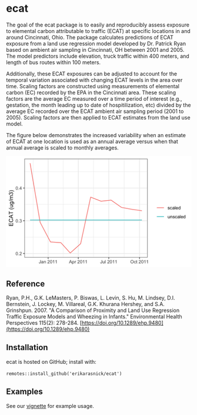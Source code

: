 # ecat

The goal of the ecat package is to easily and reproducibly assess exposure to elemental carbon attributable to traffic (ECAT) at specific locations in and around Cincinnati, Ohio. The package calculates predictions of ECAT exposure from a land use regression model developed by Dr. Patrick Ryan based on ambient air sampling in Cincinnati, OH between 2001 and 2005. The model predictors include elevation, truck traffic within 400 meters, and length of bus routes within 100 meters.

Additionally, these ECAT exposures can be adjusted to account for the temporal variation associated with changing ECAT levels in the area over time. Scaling factors are constructed using measurements of elemental carbon (EC) recorded by the EPA in the Cincinnati area. These scaling factors are the average EC measured over a time period of interest (e.g., gestation, the month leading up to date of  hospitilization, etc) divided by the average EC recorded over the ECAT ambient air sampling period (2001 to 2005). Scaling factors are then applied to ECAT estimates from the land use model.

The figure below demonstrates the increased variability when an estimate of ECAT at one location is used as an annual average versus when that annual average is scaled to monthly averages.

![](man/figures/temporal_variability.png)

## Reference

Ryan, P.H., G.K. LeMasters, P. Biswas, L. Levin, S. Hu, M. Lindsey, D.I. Bernstein, J. Lockey, M. Villareal, G.K. Khurana Hershey, and S.A. Grinshpun. 2007. "A Comparison of Proximity and Land Use Regression Traffic Exposure Models and Wheezing in Infants." Environmental Health Perspectives 115(2): 278-284. [https://doi.org/10.1289/ehp.9480](https://doi.org/10.1289/ehp.9480)

## Installation

ecat is hosted on GitHub; install with:

`remotes::install_github('erikarasnick/ecat')`

## Examples

See our [vignette](https://erikarasnick.github.io/ecat/articles/ecat_examples.html) for example usage.

